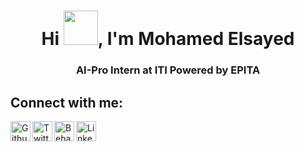 <h1 align="center"> Hi <img src="https://github.com/mitul3737/mitul3737/blob/main/Wave.gif" width="55" height="55">, I'm Mohamed Elsayed </h1>
<h3 align="center"> AI-Pro Intern at ITI Powered by EPITA </h3>
 

## Connect with me:

<a href="https://www.kaggle.com/mhmdsyed" target="blank">
  <img align="left" alt="Github" src="https://image.flaticon.com/icons/png/512/733/733553.png"  width="32" height="32">
  </a>
<a href="https://twitter.com/Mohamed87489779" >
  <img align="left" alt="Twitter" src="https://www.pngkey.com/png/full/2-27646_twitter-logo-png-transparent-background-logo-twitter-png.png" width="32" height="32">
  </a>
<a href="https://www.behance.net/euzma216fd81">
<img align="left" alt="Behance" src="https://cdn.freebiesupply.com/logos/large/2x/behance-1-logo-png-transparent.png"  width="32" height="32">
  </a>
<a href="https://www.linkedin.com/in/mhmdsyd/">
<img align="left" alt="Linkedin" src="https://cdn.freelogovectors.net/wp-content/uploads/2020/01/linkedin-logo.png" width="32" height="32">
</a>

